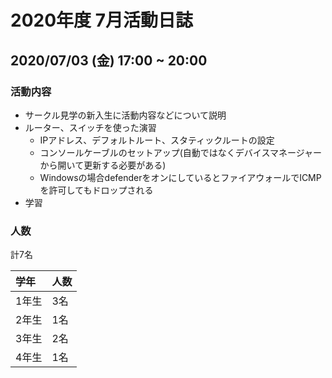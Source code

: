 # 2020年度 7月活動日誌

## 2020/07/03 (金) 17:00 ~ 20:00
### 活動内容
- サークル見学の新入生に活動内容などについて説明
- ルーター、スイッチを使った演習
    - IPアドレス、デフォルトルート、スタティックルートの設定
    - コンソールケーブルのセットアップ(自動ではなくデバイスマネージャーから開いて更新する必要がある)
    - Windowsの場合defenderをオンにしているとファイアウォールでICMPを許可してもドロップされる
- 学習

### 人数
計7名

|学年|人数|
|:---|:---|
|1年生| 3名|
|2年生| 1名|
|3年生| 2名|
|4年生| 1名|

